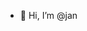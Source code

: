 - 👋 Hi, I’m @jan

<!---
jjontheway/jjontheway is a ✨ special ✨ repository because its `README.md` (this file) appears on your GitHub profile.
You can click the Preview link to take a look at your changes.
--->
